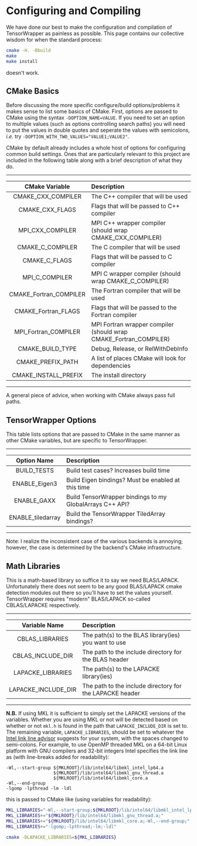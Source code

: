 Configuring and Compiling
=========================

We have done our best to make the configuration and compilation of TensorWrapper
as painless as possible.  This page contains our collective wisdom for when the
standard process:

~~~bash
cmake -H. -Bbuild
make
make install
~~~

doesn't work.

CMake Basics
------------

Before discussing the more specific configure/build options/problems it makes
sense to list some basics of CMake.  First, options are passed to
CMake using the syntax `-DOPTION_NAME=VALUE`.  If you need to set an option to
multiple values (such as options controlling search paths) you will need to put
the values in double quotes and seperate the values with semicolons, *i.e.* try
`-DOPTION_WITH_TWO_VALUES="VALUE1;VALUE2"`.

CMake by default already includes a whole host of options for configuring common
build settings.  Ones that are particularly relevant to this project are
included in the following table along with a brief description of what they do.

--------------------------------------------------------------------------------
| CMake Variable | Description                                                 |
| :------------: | :-----------------------------------------------------------|
| CMAKE_CXX_COMPILER | The C++ compiler that will be used                      |
| CMAKE_CXX_FLAGS | Flags that will be passed to C++ compiler                  |
| MPI_CXX_COMPILER | MPI C++ wrapper compiler (should wrap CMAKE_CXX_COMPILER) |
| CMAKE_C_COMPILER | The C compiler that will be used                          |
| CMAKE_C_FLAGS | Flags that will be passed to C compiler                      |
| MPI_C_COMPILER | MPI C wrapper compiler (should wrap CMAKE_C_COMPILER)       |
| CMAKE_Fortran_COMPILER | The Fortran compiler that will be used              |
| CMAKE_Fortran_FLAGS | Flags that will be passed to the Fortran compiler      |
| MPI_Fortran_COMPILER | MPI Fortran wrapper compiler (should wrap CMAKE_Fortran_COMPILER) |
| CMAKE_BUILD_TYPE | Debug, Release, or RelWithDebInfo                         |
| CMAKE_PREFIX_PATH | A list of places CMake will look for dependencies        |
| CMAKE_INSTALL_PREFIX | The install directory                                 |
--------------------------------------------------------------------------------

A general piece of advice, when working with CMake always pass full paths.

TensorWrapper Options
---------------------

This table lists options that are passed to CMake in the same manner as other
CMake variables, but are specific to TensorWrapper.

--------------------------------------------------------------------------------
| Option Name       |  Description                                             |
| :---------------: | :--------------------------------------------------------|
| BUILD_TESTS       | Build test cases? Increases build time                   |
| ENABLE_Eigen3     | Build Eigen bindings? Must be enabled at this time       |
| ENABLE_GAXX       | Build TensorWrapper bindings to my GlobalArrays C++ API? |
| ENABLE_tiledarray | Build the TensorWrapper TiledArray bindings?             |
--------------------------------------------------------------------------------

Note:  I realize the inconsistent case of the various backends is annoying;
however, the case is determined by the backend's CMake infrastructure.


Math Libraries
--------------

This is a math-based library so suffice it to say we need BLAS/LAPACK.
Unfortunately there does not seem to be any good BLAS/LAPACK cmake detection
modules out there so you'll have to set the values yourself.  TensorWrapper
requires "modern" BLAS/LAPACK so-called CBLAS/LAPACKE respectively.

-------------------------------------------------------------------------------
| Variable Name | Description                                                 |
| :-----------: | :-----------------------------------------------------------|
| CBLAS_LIBRARIES | The path(s) to the BLAS library(ies) you want to use      |
| CBLAS_INCLUDE_DIR | The path to the include directory for the BLAS header   |
| LAPACKE_LIBRARIES | The path(s) to the LAPACKE library(ies)                 |
| LAPACKE_INCLUDE_DIR | The path to the include directory for the LAPACKE header|
-------------------------------------------------------------------------------

**N.B.** If using MKL it is sufficient to simply set the LAPACKE versions of the
variables.  Whether you are using MKL or not will be detected based on whether
or not `mkl.h` is found in the path that `LAPACKE_INCLUDE_DIR` is set to. The
remaining variable, `LAPACKE_LIBRARIES`, should be set to whatever the [Intel
link line advisor][ILLA] suggests for your system, with the spaces changed to
semi-colons.  For example, to use OpenMP threaded MKL on a 64-bit Linux platform
with GNU compilers and 32-bit integers Intel specifies the link line as (with
line-breaks added for readability):

~~~
-Wl,--start-group ${MKLROOT}/lib/intel64/libmkl_intel_lp64.a
                  ${MKLROOT}/lib/intel64/libmkl_gnu_thread.a
                  ${MKLROOT}/lib/intel64/libmkl_core.a
-Wl,--end-group
-lgomp -lpthread -lm -ldl
~~~

this is passed to CMake like (using variables for readability):

~~~bash
MKL_LIBRARIES="-Wl,--start-group;${MKLROOT}/lib/intel64/libmkl_intel_lp64.a;"
MKL_LIBRARIES+="${MKLROOT}/lib/intel64/libmkl_gnu_thread.a;"
MKL_LIBRARIES+="${MKLROOT}/lib/intel64/libmkl_core.a;-Wl,--end-group;"
MKL_LIBRARIES+="-lgomp;-lpthread;-lm;-ldl"

cmake -DLAPACKE_LIBRARIES=${MKL_LIBRARIES}
~~~

<!--_ Links -->
[ILLA]: https://software.intel.com/en-us/articles/intel-mkl-link-line-advisor
